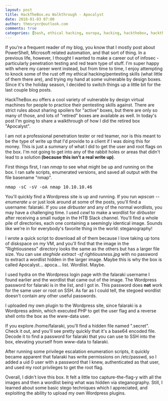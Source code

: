```yaml
---
layout: post
title: HackTheBox.eu Walkthrough - Apocalyst
date: 2018-01-03 07:00
author: thmsrynr@outlook.com
comments: true
categories: [bash, ethical hacking, europa, hacking, hackthebox, hackthebox, hackthebox.eu, htb, linux, penetration testing, pentesting, red team, security, something different, something different]
---
```

If you're a frequent reader of my blog, you know that I mostly post about PowerShell, Microsoft related automation, and that sort of thing. In a previous life, however, I thought I wanted to make a career out of infosec - particularly penetration testing and red team type of stuff. I'm super happy with where my career went instead, but from time to time, I enjoy attempting to knock some of the rust off my ethical hacking/pentesting skills (what little of them there are), and trying my hand at some vulnerable by design boxes. Since it's the holiday season, I decided to switch things up a little bit for the last couple blog posts.

HackTheBox.eu offers a cool variety of vulnerable by design virtual machines for people to practice their pentesting skills against. There are strict rules about sharing spoilers for "active" boxes, but there are only so many of those, and lots of "retired" boxes are available as well. In today's post I'm going to share a walkthrough of how I did the retired box "Apocalyst".

<!--more-->

I am not a professional penetration tester or red teamer, nor is this meant to be the type of write up that I'd provide to a client if I was doing this for money. This is just a summary of what I did to get the user and root flags on the box. I'm not going to get into any of the rabbit holes or areas that didn't lead to a solution<strong> (because this isn't a real write up)</strong>.

First things first, I ran <em>nmap</em> to see what might be up and running on the box. I ran safe scripts, enumerated versions, and saved all output with the file basename "nmap".
<pre class="lang:ps highlight:0 decode:true">nmap -sC -sV -oA nmap 10.10.10.46</pre>
You'll quickly find a Wordpress site is up and running. If you run <em>wpscan --enumerate u</em> or just look around at some of the posts, you'll find a username: falaraki. If you use <em>dirbuster</em> and any of the normal wordlists, you may have a challenging time. I used <em>cewl</em> to make a wordlist for <em>dirbuster</em> after receiving a small nudge in the HTB Slack channel. You'll find a whole pile of directories, each one containing a seemingly identical image. Sounds like we're in for everybody's favorite thing in the world: steganography!

I wrote a quick script to download all of them because I love taking up tons of diskspace on my VM, and you'll find that the image in the "Rightiousness" directory looks the same as the others but has a larger file size. You can use <em>steghide extract -sf rightiousness.jpg</em> with no password to extract a wordlist hidden in the larger image. Maybe this is why the box is called Apocalyst... apoca... list. Wordlist. Maybe.

I used hydra on the Wordpress login page with the falaraki username I found earlier and the wordlist that came out of the image. The Wordpress password for falaraki is in the list, and I got in. This password does <strong>not</strong> work for the same user or root on SSH. As far as I could tell, the stegoed wordlist doesn't contain any other useful passwords.

I uploaded my own plugin to the Wordpress site, since falaraki is a Wordpress admin, which executed PHP to get the user flag and a reverse shell onto the box as the www-data user.

If you explore /home/falaraki, you'll find a hidden file named ".secret". Check it out, and you'll see pretty quickly that it's a base64 encoded file. Decode it to find a password for falaraki that you can use to SSH into the box, elevating yourself from www-data to falaraki.

After running some privilege escalation enumeration scripts, it quickly became apparent that falaraki has write permissions on /etc/passwd, so I added a uid 0 user with a password that I knew, authenticated as that user, and used my root privileges to get the root flag.

Overall, I didn't love this box. It felt a little too capture-the-flag-y with all the images and then a wordlist being what was hidden via steganography. Still, I learned about some basic stego techniques which I appreciated, and exploiting the ability to upload my own Wordpress plugins.
